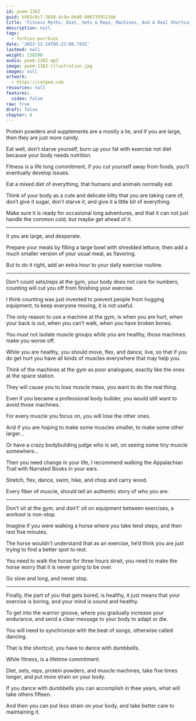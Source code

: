 ```yaml
---
id: poem-1382
guid: b503c8c7-3b50-4c9a-bbd6-0867359513ab
title: 'Fitness Myths: Diet, Sets & Reps, Machines, And A Real Shortcut'
description: null
tags:
  - furkies-purrkies
date: '2023-12-14T05:22:06.743Z'
lastmod: null
weight: 138200
audio: poem-1382.mp3
image: poem-1382-illustration.jpg
images: null
artwork:
  - https://catpea.com
resources: null
features:
  video: false
raw: true
draft: false
chapter: 8
---
```


Protein powders and supplements are a mostly a lie,
and if you are large, then they are just more candy.

Eat well, don’t starve yourself,
burn up your fat with exercise not diet because your body needs nutrition.

Fitness is a life long commitment, if you cut yourself away from foods,
you’ll eventually develop issues.

Eat a mixed diet of everything,
that humans and animals normally eat.

Think of your body as a cute and delicate kitty that you are taking care of,
don’t give it sugar, don’t starve it, and give it a little bit of everything.

Make sure it is ready for occasional long adventures,
and that it can not just handle the common cold, but maybe get ahead of it.

---

It you are large,
and desperate.

Prepare your meals by filling a large bowl with shredded lettuce,
then add a much smaller version of your usual meal, as flavoring.

But to do it right,
add an extra hour to your daily exercise routine.

---

Don’t count sets/reps at the gym, your body does not care for numbers,
counting will cut you off from finishing your exercise.

I think counting was just invented to prevent people from hugging equipment,
to keep everyone moving, it is not useful.

The only reason to use a machine at the gym, is when you are hurt,
when your back is out, when you can’t walk, when you have broken bones.

You must not isolate muscle groups while you are healthy,
those machines make you worse off.

While you are healthy, you should move, flex, and dance, live,
so that if you do get hurt you have all kinds of muscles everywhere that may help you.

Think of the machines at the gym as poor analogues,
exactly like the ones at the space station.

They will cause you to lose muscle mass,
you want to do the real thing.

Even if you became a professional body builder,
you would still want to avoid those machines.

For every muscle you focus on,
you will lose the other ones.

And if you are hoping to make some muscles smaller,
to make some other larger...

Or have a crazy bodybuilding judge who is set,
on seeing some tiny muscle somewhere...

Then you need change in your life,
I recommend walking the Appalachian Trail with Narrated Books in your ears.

Stretch, flex, dance, swim, hike,
and chop and carry wood.

Every fiber of muscle,
should tell an authentic story of who you are.

---

Don’t sit at the gym, and don’t’ sit on equipment between exercises,
a workout is non-stop.

Imagine if you were walking a horse where you take tend steps,
and then rest five minutes.

The horse wouldn't understand that as an exercise,
he’d think you are just trying to find a better spot to rest.

You need to walk the horse for three hours strait,
you need to make the horse worry that it is never going to be over.

Go slow and long,
and never stop.

---

Finally, the part of you that gets bored, is healthy,
it just means that your exercise is boring, and your mind is sound and healthy.

To get into the warrior groove, where you gradually increase your endurance,
and send a clear message to your body to adapt or die.

You will need to synchronize with the beat of songs,
otherwise called dancing.

That is the shortcut,
you have to dance with dumbbells.

While fitness,
is a lifetime commitment.

Diet, sets, reps, protein powders, and muscle machines,
take five times longer, and put more strain on your body.

If you dance with dumbbells
you can accomplish in thee years, what will take others fifteen.

And then you can put less strain on your body,
and take better care to maintaining it.
